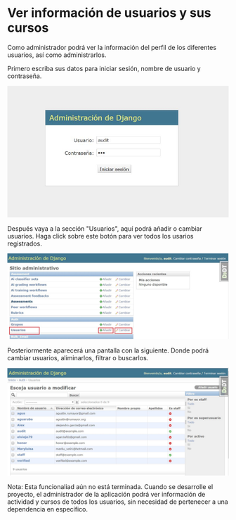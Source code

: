 # Ver información de usuarios y sus cursos

Como administrador podrá ver la información del perfil de los diferentes usuarios, así como administrarlos.

Primero escriba sus datos para iniciar sesión, nombre de usuario y contraseña.

![home](../images/4-1.JPG)

Después vaya a la sección "Usuarios", aquí podrá añadir o cambiar usuarios. Haga click sobre este botón para ver todos los usarios registrados. 

![home](../images/4-3-1.JPG)

Posteriormente aparecerá una pantalla con la siguiente. Donde podrá cambiar usuarios, aliminarlos, filtrar o buscarlos.
 
![home](../images/4-4.JPG)

Nota: Esta funcionaliad aún no está terminada. Cuando se desarrolle el proyecto, el administrador de la aplicación podrá ver información de actividad y cursos de todos los usuarios, sin necesidad de pertenecer a una dependencia en específico. 